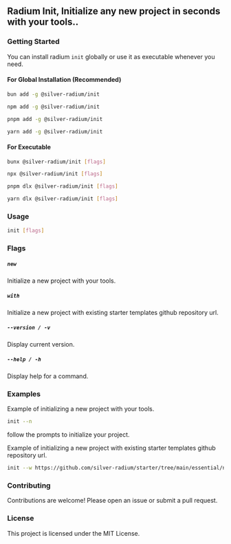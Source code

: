## Radium Init, Initialize any new project in seconds with your tools..

### Getting Started

You can install radium `init` globally or use it as executable whenever you need.

#### For Global Installation (Recommended)

```bash
bun add -g @silver-radium/init
```
```bash
npm add -g @silver-radium/init
```
```bash
pnpm add -g @silver-radium/init
```
```bash
yarn add -g @silver-radium/init
```
#### For Executable

```bash
bunx @silver-radium/init [flags]
```
```bash
npx @silver-radium/init [flags]
```
```bash
pnpm dlx @silver-radium/init [flags]
```
```bash
yarn dlx @silver-radium/init [flags]
```
### Usage

```bash
init [flags]
```

### Flags

##### `new`

Initialize a new project with your tools.

##### `with`

Initialize a new project with existing starter templates github repository url.

##### `--version / -v`

Display current version.

##### `--help / -h`

Display help for a command.

### Examples

Example of initializing a new project with your tools.

```bash
init --n
```
follow the prompts to initialize your project.

Example of initializing a new project with existing starter templates github repository url.

```bash
init --w https://github.com/silver-radium/starter/tree/main/essential/next
```

### Contributing

Contributions are welcome! Please open an issue or submit a pull request.

### License

This project is licensed under the MIT License. 